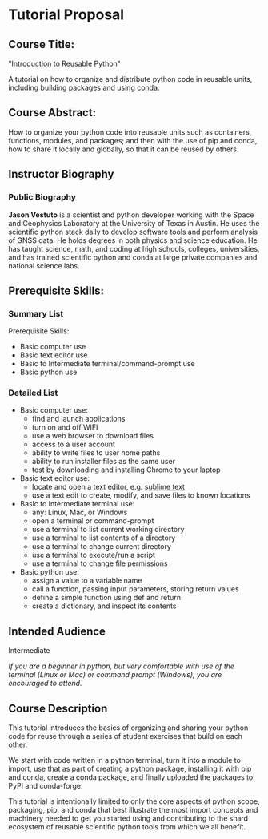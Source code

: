 # Tutorial Proposal

## Course Title: 

"Introduction to Reusable Python"

A tutorial on how to organize and distribute python code in reusable units, including building packages and using conda.

## Course Abstract:

How to organize your python code into reusable units such as containers, functions, modules, and packages; and then with the use of pip and conda, how to share it locally and globally, so that it can be reused by others.

## Instructor Biography

### Public Biography

**Jason Vestuto** is a scientist and python developer working with the Space and Geophysics Laboratory at the University of Texas in Austin. He uses the scientific python stack daily to develop software tools and perform analysis of GNSS data. He holds degrees in both physics and science education. He has taught science, math, and coding at high schools, colleges, universities, and has trained scientific python and conda at large private companies and national science labs. 

## Prerequisite Skills:

### Summary List

Prerequisite Skills:

* Basic computer use
* Basic text editor use
* Basic to Intermediate terminal/command-prompt use
* Basic python use

### Detailed List

* Basic computer use:  
    * find and launch applications
    * turn on and off WIFI
    * use a web browser to download files
    * access to a user account
    * ability to write files to user home paths
    * ability to run installer files as the same user
    * test by downloading and installing Chrome to your laptop
* Basic text editor use: 
    * locate and open a text editor, e.g. [sublime text](https://www.sublimetext.com)
    * use a text edit to create, modify, and save files to known locations 
* Basic to Intermediate terminal use:
    * any: Linux, Mac, or Windows
    * open a terminal or command-prompt
    * use a terminal to list current working directory
    * use a terminal to list contents of a directory 
    * use a terminal to change current directory
    * use a terminal to execute/run a script
    * use a terminal to change file permissions
* Basic python use:
    * assign a value to a variable name
    * call a function, passing input parameters, storing return values
    * define a simple function using def and return
    * create a dictionary, and inspect its contents

## Intended Audience

Intermediate 

*If you are a beginner in python, but very comfortable with use of the terminal (Linux or Mac) or command prompt (Windows), you are encouraged to attend.*


## Course Description

This tutorial introduces the basics of organizing and sharing your python code for reuse through a series of student exercises that build on each other. 

We start with code written in a python terminal, turn it into a module to import, use that as part of creating a python package, installing it with pip and conda, create a conda package, and finally uploaded the packages to PyPI and conda-forge.

This tutorial is intentionally limited to only the core aspects of python scope, packaging, pip, and conda that best illustrate the most import concepts and machinery needed to get you started using and contributing to the shard ecosystem of reusable scientific python tools from which we all benefit.